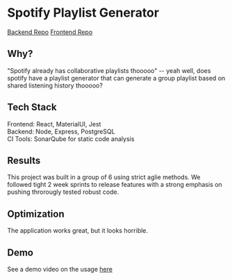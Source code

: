 # Spotify Playlist Generator

[Backend Repo](https://github.com/ECE651-ReWrapped/ReWrapped-BE)
[Frontend Repo](https://github.com/ECE651-ReWrapped/ReWrapped/commits/master/)

## Why?

"Spotify already has collaborative playlists thooooo" -- yeah well, does spotify have a playlist generator that can generate a group playlist based on shared listening history thooooo?

## Tech Stack

Frontend: React, MaterialUI, Jest  
Backend: Node, Express, PostgreSQL  
CI Tools: SonarQube for static code analysis

## Results

This project was built in a group of 6 using strict aglie methods. We followed tight 2 week sprints to release features with a strong emphasis on pushing throrougly tested robust code.

## Optimization

The application works great, but it looks horrible.

## Demo

See a demo video on the usage [here](https://gyazo.com/20815630e27f62dcc32f9f2580f5d07a)
